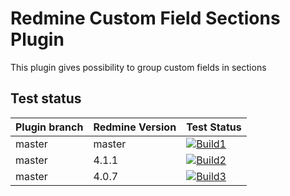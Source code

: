 Redmine Custom Field Sections Plugin
======================

This plugin gives possibility to group custom fields in sections

## Test status

|Plugin branch| Redmine Version   | Test Status       |
|-------------|-------------------|-------------------|
|master       | master            | [![Build1][1]][5] |  
|master       | 4.1.1             | [![Build2][2]][5] |  
|master       | 4.0.7             | [![Build3][3]][5] |

[1]: https://travis-matrix-badges.herokuapp.com/repos/nanego/redmine_custom_fields_sections/branches/master/1?use_travis_com=true
[2]: https://travis-matrix-badges.herokuapp.com/repos/nanego/redmine_custom_fields_sections/branches/master/2?use_travis_com=true
[3]: https://travis-matrix-badges.herokuapp.com/repos/nanego/redmine_custom_fields_sections/branches/master/3?use_travis_com=true
[5]: https://travis-ci.com/nanego/redmine_custom_fields_sections
